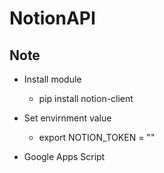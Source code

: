 # NotionAPI

## Note
- Install module
    - pip install notion-client
- Set envirnment value
    - export NOTION_TOKEN = ""

- Google Apps Script
    
